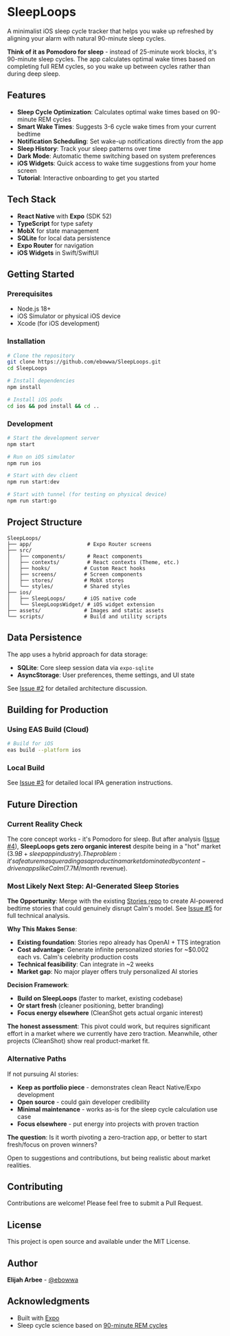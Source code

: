 # SleepLoops

A minimalist iOS sleep cycle tracker that helps you wake up refreshed by aligning your alarm with natural 90-minute sleep cycles.

**Think of it as Pomodoro for sleep** - instead of 25-minute work blocks, it's 90-minute sleep cycles. The app calculates optimal wake times based on completing full REM cycles, so you wake up between cycles rather than during deep sleep.

## Features

- **Sleep Cycle Optimization**: Calculates optimal wake times based on 90-minute REM cycles
- **Smart Wake Times**: Suggests 3-6 cycle wake times from your current bedtime
- **Notification Scheduling**: Set wake-up notifications directly from the app
- **Sleep History**: Track your sleep patterns over time
- **Dark Mode**: Automatic theme switching based on system preferences
- **iOS Widgets**: Quick access to wake time suggestions from your home screen
- **Tutorial**: Interactive onboarding to get you started

## Tech Stack

- **React Native** with **Expo** (SDK 52)
- **TypeScript** for type safety
- **MobX** for state management
- **SQLite** for local data persistence
- **Expo Router** for navigation
- **iOS Widgets** in Swift/SwiftUI

## Getting Started

### Prerequisites

- Node.js 18+ 
- iOS Simulator or physical iOS device
- Xcode (for iOS development)

### Installation

```bash
# Clone the repository
git clone https://github.com/ebowwa/SleepLoops.git
cd SleepLoops

# Install dependencies
npm install

# Install iOS pods
cd ios && pod install && cd ..
```

### Development

```bash
# Start the development server
npm start

# Run on iOS simulator
npm run ios

# Start with dev client
npm run start:dev

# Start with tunnel (for testing on physical device)
npm run start:go
```

## Project Structure

```
SleepLoops/
├── app/                  # Expo Router screens
├── src/
│   ├── components/       # React components
│   ├── contexts/         # React contexts (Theme, etc.)
│   ├── hooks/           # Custom React hooks
│   ├── screens/         # Screen components
│   ├── stores/          # MobX stores
│   └── styles/          # Shared styles
├── ios/
│   ├── SleepLoops/      # iOS native code
│   └── SleepLoopsWidget/ # iOS widget extension
├── assets/              # Images and static assets
└── scripts/             # Build and utility scripts
```

## Data Persistence

The app uses a hybrid approach for data storage:

- **SQLite**: Core sleep session data via `expo-sqlite`
- **AsyncStorage**: User preferences, theme settings, and UI state

See [Issue #2](https://github.com/ebowwa/SleepLoops/issues/2) for detailed architecture discussion.

## Building for Production

### Using EAS Build (Cloud)

```bash
# Build for iOS
eas build --platform ios
```

### Local Build

See [Issue #3](https://github.com/ebowwa/SleepLoops/issues/3) for detailed local IPA generation instructions.

## Future Direction

### Current Reality Check

The core concept works - it's Pomodoro for sleep. But after analysis ([Issue #4](https://github.com/ebowwa/SleepLoops/issues/4)), **SleepLoops gets zero organic interest** despite being in a "hot" market ($3.9B+ sleep app industry). The problem: it's a feature masquerading as a product in a market dominated by content-driven apps like Calm ($7.7M/month revenue).

### Most Likely Next Step: AI-Generated Sleep Stories

**The Opportunity**: Merge with the existing [Stories repo](https://github.com/ebowwa/stories) to create AI-powered bedtime stories that could genuinely disrupt Calm's model. See [Issue #5](https://github.com/ebowwa/SleepLoops/issues/5) for full technical analysis.

**Why This Makes Sense**:
- **Existing foundation**: Stories repo already has OpenAI + TTS integration
- **Cost advantage**: Generate infinite personalized stories for ~$0.002 each vs. Calm's celebrity production costs
- **Technical feasibility**: Can integrate in ~2 weeks
- **Market gap**: No major player offers truly personalized AI stories

**Decision Framework**:
- **Build on SleepLoops** (faster to market, existing codebase)
- **Or start fresh** (cleaner positioning, better branding)
- **Focus energy elsewhere** (CleanShot gets actual organic interest)

**The honest assessment**: This pivot could work, but requires significant effort in a market where we currently have zero traction. Meanwhile, other projects (CleanShot) show real product-market fit.

### Alternative Paths

If not pursuing AI stories:
- **Keep as portfolio piece** - demonstrates clean React Native/Expo development
- **Open source** - could gain developer credibility
- **Minimal maintenance** - works as-is for the sleep cycle calculation use case
- **Focus elsewhere** - put energy into projects with proven traction

**The question**: Is it worth pivoting a zero-traction app, or better to start fresh/focus on proven winners?

Open to suggestions and contributions, but being realistic about market realities.

## Contributing

Contributions are welcome! Please feel free to submit a Pull Request.

## License

This project is open source and available under the MIT License.

## Author

**Elijah Arbee** - [@ebowwa](https://github.com/ebowwa)

## Acknowledgments

- Built with [Expo](https://expo.dev/)
- Sleep cycle science based on [90-minute REM cycles](https://www.sleepfoundation.org/stages-of-sleep)